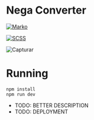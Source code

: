 # Nega Converter

[![Marko](https://img.shields.io/badge/marko-1)](https://markojs.com/)

[![SCSS](https://img.shields.io/badge/SCSS)](https://markojs.com/)

![Capturar](https://github.com/user-attachments/assets/e027768b-c322-4006-ae22-34a97bc6f53b)



# Running

```
npm install
npm run dev
```

- TODO: BETTER DESCRIPTION
- TODO: DEPLOYMENT
